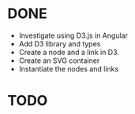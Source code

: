 # DONE
* Investigate using D3.js in Angular
* Add D3 library and types
* Create a node and a link in D3.
* Create an SVG container
* Instantiate the nodes and links

# TODO